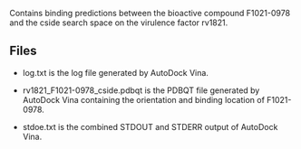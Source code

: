 Contains binding predictions between the bioactive compound F1021-0978 and the cside search space on the virulence factor rv1821.

## Files

- log.txt is the log file generated by AutoDock Vina.

- rv1821_F1021-0978_cside.pdbqt is the PDBQT file generated by AutoDock Vina containing the orientation and binding location of F1021-0978.

- stdoe.txt is the combined STDOUT and STDERR output of AutoDock Vina.

